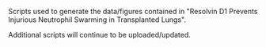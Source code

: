 Scripts used to generate the data/figures contained in "Resolvin D1 Prevents Injurious Neutrophil Swarming in Transplanted Lungs".

Additional scripts will continue to be uploaded/updated.
